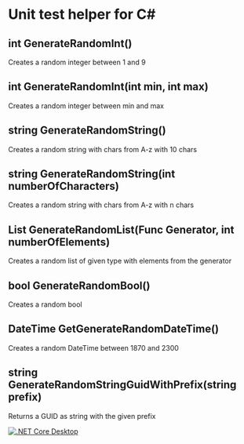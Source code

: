# Unit test helper for C#

## int GenerateRandomInt()

Creates a random integer between 1 and 9

## int GenerateRandomInt(int min, int max)

Creates a random integer between min and max

## string GenerateRandomString()

Creates a random string with chars from A-z with 10 chars

## string GenerateRandomString(int numberOfCharacters)

Creates a random string with chars from A-z with n chars

## List<T> GenerateRandomList<T>(Func<T> Generator, int numberOfElements)

Creates a random list of given type with elements from the generator

## bool GenerateRandomBool()

Creates a random bool

## DateTime GetGenerateRandomDateTime()

Creates a random DateTime between 1870 and 2300

## string GenerateRandomStringGuidWithPrefix(string prefix)

Returns a GUID as string with the given prefix

[![.NET Core Desktop](https://github.com/deBabbbe/CsUnitTestHelper/actions/workflows/dotnet-desktop.yml/badge.svg)](https://github.com/deBabbbe/CsUnitTestHelper/actions/workflows/dotnet-desktop.yml)
